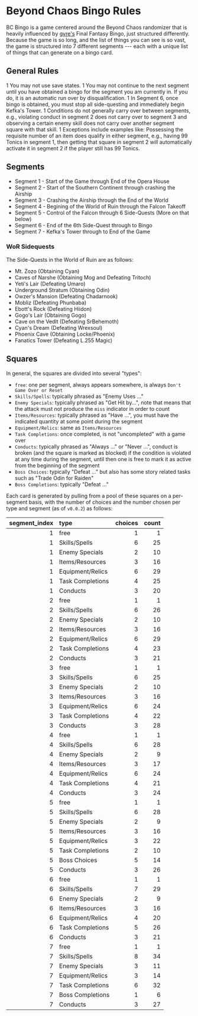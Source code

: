 # Beyond Chaos Bingo Rules

BC Bingo is a game centered around the Beyond Chaos randomizer that is heavily influenced by [gyre's](https://twitch/.tv/gyre) Final Fantasy Bingo, just structured differently. Because the game is so long, and the list of things you can see is so vast, the game is structured into 7 different segments --- each with a unique list of things that can generate on a bingo card.

## General Rules

 1 You may not use save states.
 1 You may not continue to the next segment until you have obtained a bingo for the segment you am currently in. If you do, it is an automatic run over by disqualification.
 1 In Segment 6, once bingo is obtained, you must stop all side-questing and immediately begin Kefka's Tower.
 1 Conditions do not generally carry over between segments, e.g., violating conduct in segment 2 does not carry over to segment 3 and observing a certain enemy skill does not carry over another segment square with that skill.
   1 Exceptions include examples like: Possessing the requisite number of an item does qualify in either segment, e.g., having 99 Tonics in segment 1, then getting that square in segment 2 will automatically activate it in segment 2 if the player still has 99 Tonics.

## Segments

 - Segment 1 - Start of the Game through End of the Opera House
 - Segment 2 - Start of the Southern Continent through crashing the Airship
 - Segment 3 - Crashing the Airship through the End of the World
 - Segment 4 - Begining of the World of Ruin through the Falcon Takeoff
 - Segment 5 - Control of the Falcon through 6 Side-Quests (More on that below)
 - Segment 6 - End of the 6th Side-Quest through to Bingo
 - Segment 7 - Kefka's Tower through to End of the Game

### WoR Sidequests

The Side-Quests in the World of Ruin are as follows:
 - Mt. Zozo (Obtaining Cyan)
 - Caves of Narshe (Obtaining Mog and Defeating Tritoch)
 - Yeti's Lair (Defeating Umaro)
 - Underground Stratum (Obtaining Odin)
 - Owzer's Mansion (Defeating Chadarnook)
 - Mobliz (Defeating Phunbaba)
 - Ebott's Rock (Defeating Hiidon)
 - Gogo's Lair (Obtaining Gogo)
 - Cave on the Vedlt (Defeating SrBehemoth)
 - Cyan's Dream (Defeating Wrexsoul)
 - Phoenix Cave (Obtaining Locke/Phoenix)
 - Fanatics Tower (Defeating L.255 Magic)

## Squares

In general, the squares are divided into several "types":
 - `free`: one per segment, always appears somewhere, is always `Don't Game Over or Reset`
 - `Skills/Spells`: typically phrased as "Enemy Uses ..."
 - `Enemy Specials`:  typically phrased as "Get Hit by...", note that means that the attack must not produce the `miss` indicator in order to count
 - `Items/Resources`: typically phrased as "Have ...", you must have the indicated quantity at some point during the segment
 - `Equipment/Relics`: same as `Items/Resources`
 - `Task Completions`: once completed, is not "uncompleted" with a game over
 - `Conducts`: typically phrased as "Always ..." or "Never ...", conduct is broken (and the square is marked as blocked) if the condition is violated at any time during the segment, until then one is free to mark it as active from the beginning of the segment
 - `Boss Choices`: typically "Defeat ..." but also has some story related tasks such as "Trade Odin for Raiden"
 - `Boss Completions`: typically "Defeat ..."

Each card is generated by pulling from a pool of these squares on a per-segment basis, with the number of choices and the number chosen per type and segment (as of `v0.0.2`) as follows:

|   segment_index | type             |   choices |   count |
|----------------:|:-----------------|----------:|--------:|
|               1 | free             |         1 |       1 |
|               1 | Skills/Spells    |         6 |      25 |
|               1 | Enemy Specials   |         2 |      10 |
|               1 | Items/Resources  |         3 |      16 |
|               1 | Equipment/Relics |         6 |      29 |
|               1 | Task Completions |         4 |      25 |
|               1 | Conducts         |         3 |      20 |
|               2 | free             |         1 |       1 |
|               2 | Skills/Spells    |         6 |      26 |
|               2 | Enemy Specials   |         2 |      10 |
|               2 | Items/Resources  |         3 |      16 |
|               2 | Equipment/Relics |         6 |      29 |
|               2 | Task Completions |         4 |      23 |
|               2 | Conducts         |         3 |      21 |
|               3 | free             |         1 |       1 |
|               3 | Skills/Spells    |         6 |      25 |
|               3 | Enemy Specials   |         2 |      10 |
|               3 | Items/Resources  |         3 |      16 |
|               3 | Equipment/Relics |         6 |      24 |
|               3 | Task Completions |         4 |      22 |
|               3 | Conducts         |         3 |      28 |
|               4 | free             |         1 |       1 |
|               4 | Skills/Spells    |         6 |      28 |
|               4 | Enemy Specials   |         2 |       9 |
|               4 | Items/Resources  |         3 |      17 |
|               4 | Equipment/Relics |         6 |      24 |
|               4 | Task Completions |         4 |      21 |
|               4 | Conducts         |         3 |      24 |
|               5 | free             |         1 |       1 |
|               5 | Skills/Spells    |         6 |      28 |
|               5 | Enemy Specials   |         2 |       9 |
|               5 | Items/Resources  |         3 |      16 |
|               5 | Equipment/Relics |         3 |      22 |
|               5 | Task Completions |         2 |      10 |
|               5 | Boss Choices     |         5 |      14 |
|               5 | Conducts         |         3 |      26 |
|               6 | free             |         1 |       1 |
|               6 | Skills/Spells    |         7 |      29 |
|               6 | Enemy Specials   |         2 |       9 |
|               6 | Items/Resources  |         3 |      16 |
|               6 | Equipment/Relics |         4 |      20 |
|               6 | Task Completions |         5 |      26 |
|               6 | Conducts         |         3 |      21 |
|               7 | free             |         1 |       1 |
|               7 | Skills/Spells    |         8 |      34 |
|               7 | Enemy Specials   |         3 |      11 |
|               7 | Equipment/Relics |         3 |      14 |
|               7 | Task Completions |         6 |      32 |
|               7 | Boss Completions |         1 |       6 |
|               7 | Conducts         |         3 |      27 |
